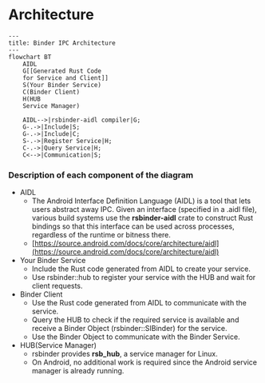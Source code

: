 # Architecture

```mermaid
---
title: Binder IPC Architecture
---
flowchart BT
    AIDL
    G[[Generated Rust Code
    for Service and Client]]
    S(Your Binder Service)
    C(Binder Client)
    H(HUB
    Service Manager)

    AIDL-->|rsbinder-aidl compiler|G;
    G-.->|Include|S;
    G-.->|Include|C;
    S-.->|Register Service|H;
    C-.->|Query Service|H;
    C<-->|Communication|S;
```

### Description of each component of the diagram
- AIDL
    - The Android Interface Definition Language (AIDL) is a tool that lets users abstract away IPC. Given an interface (specified in a .aidl file), various build systems use the **rsbinder-aidl** crate to construct Rust bindings so that this interface can be used across processes, regardless of the runtime or bitness there.
    - [https://source.android.com/docs/core/architecture/aidl](https://source.android.com/docs/core/architecture/aidl)
- Your Binder Service
    - Include the Rust code generated from AIDL to create your service.
    - Use rsbinder::hub to register your service with the HUB and wait for client requests.
- Binder Client
    - Use the Rust code generated from AIDL to communicate with the service.
    - Query the HUB to check if the required service is available and receive a Binder Object (rsbinder::SIBinder) for the service.
    - Use the Binder Object to communicate with the Binder Service.
- HUB(Service Manager)
    - rsbinder provides **rsb_hub**, a service manager for Linux.
    - On Android, no additional work is required since the Android service manager is already running.

